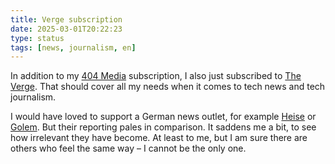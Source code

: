 ```yaml
---
title: Verge subscription
date: 2025-03-01T20:22:23
type: status
tags: [news, journalism, en]
---
```


In addition to my [404 Media](https://www.404media.co/) subscription, I also just subscribed to [The Verge](https://www.theverge.com/). That should cover all my needs when it comes to tech news and tech journalism.

I would have loved to support a German news outlet, for example [Heise](https://www.heise.de) or [Golem](https://www.golem.de). But their reporting pales in comparison. It saddens me a bit, to see how irrelevant they have become. At least to me, but I am sure there are others who feel the same way – I cannot be the only one.

